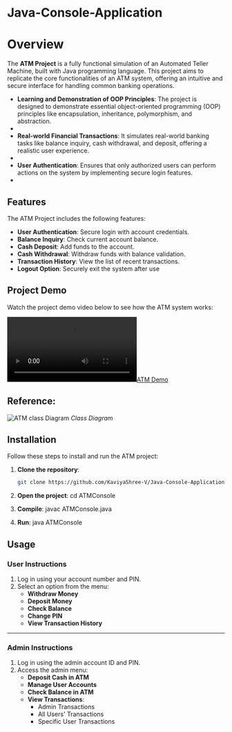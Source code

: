 # Java-Console-Application
# Overview

The **ATM Project** is a fully functional simulation of an Automated Teller Machine, built with Java programming language. This project aims to replicate the core functionalities of an ATM system, offering an intuitive and secure interface for handling common banking operations.

- **Learning and Demonstration of OOP Principles**:  The project is designed to demonstrate essential object-oriented programming (OOP) principles like encapsulation, inheritance, polymorphism, and abstraction.
- 
- **Real-world Financial Transactions**: It simulates real-world banking tasks like balance inquiry, cash withdrawal, and deposit, offering a realistic user experience.
- 
- **User Authentication**: Ensures that only authorized users can perform actions on the system by implementing secure login features.
- 
## Features
The ATM Project includes the following features:
- **User Authentication**: Secure login with account credentials.
- **Balance Inquiry**: Check current account balance.
- **Cash Deposit**: Add funds to the account.
- **Cash Withdrawal**: Withdraw funds with balance validation.
- **Transaction History**: View the list of recent transactions.
- **Logout Option**: Securely exit the system after use

## Project Demo
Watch the project demo video below to see how the ATM system works:

[![ATM Demo](https://github.com/KaviyaShree-V/Java-Console-Application/blob/main/ATM%20Console/DEMO_VEDIO.mp4)](https://github.com/KaviyaShree-V/Java-Console-Application/blob/main/ATM%20Console/DEMO_VEDIO.mp4)

## Reference:
![ATM class Diagram](https://github.com/KaviyaShree-V/Java-Console-Application/blob/main/ATM%20Console/ATMEXx.png?raw=true)
*Class Diagram*

## Installation

Follow these steps to install and run the ATM project:

1. **Clone the repository**:
   ```bash
   git clone https://github.com/KaviyaShree-V/Java-Console-Application

2. **Open the project**:
   cd ATMConsole

3. **Compile**:
   javac ATMConsole.java
   
5. **Run**:
   java ATMConsole
     
## Usage

### **User Instructions**
1. Log in using your account number and PIN.
2. Select an option from the menu:
   - **Withdraw Money**
   - **Deposit Money**
   - **Check Balance**
   - **Change PIN**
   - **View Transaction History**

---

### **Admin Instructions**
1. Log in using the admin account ID and PIN.
2. Access the admin menu:
   - **Deposit Cash in ATM**
   - **Manage User Accounts**
   - **Check Balance in ATM**
   - **View Transactions**:
     - Admin Transactions
     - All Users' Transactions
     - Specific User Transactions


